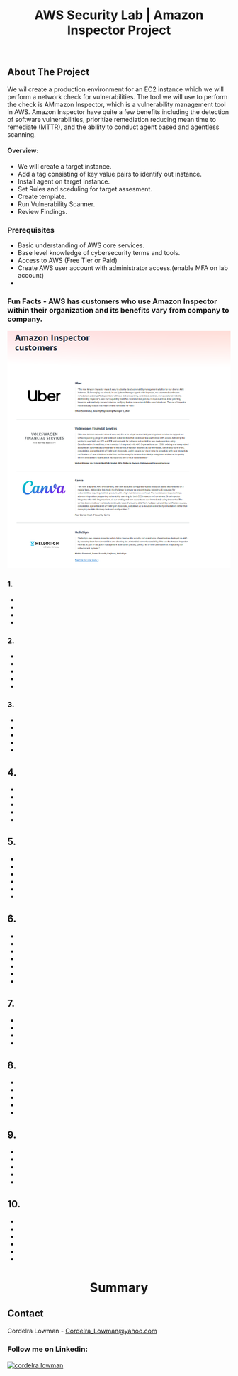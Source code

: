 # <h1 align="center">AWS Security Lab | Amazon Inspector Project</h3>

![]()





<!-- PROJECT Details-->
## About The Project

We wil create a production environment for an EC2 instance which we will perform a network check for vulnerabilities. The tool we will use to perform the check is AMmazon Inspector, which is a vulnerability management tool in AWS.
Amazon Inspector have quite a few benefits including the detection of software vulnerabilities, prioritize remediation reducing mean time to remediate (MTTR), and the ability to conduct agent based and agentless scanning. 


#### Overview:
* We will create a target instance.
* Add a tag consisting of key value pairs to identify out instance.
* Install agent on target instance.
* Set Rules and sceduling for target assesment.
* Create template.
* Run Vulnerability Scanner.
* Review Findings. 



 ### Prerequisites


* Basic understanding of AWS core services.
* Base level knowledge of cybersecurity terms and tools. 
* Access to AWS (Free Tier or Paid)
* Create AWS user account with administrator access.(enable MFA on lab account)
* 

### Fun Facts - AWS has customers who use Amazon Inspector within their organization and its benefits vary from company to company. 

![](https://github.com/CTheTechGuru/AWS-Amazon-Inspector-Security-Project/blob/main/images/Amazon%20Inspector%20Clients.PNG)


### 1. 

*
*
*
*










### 2. 

*
*
*
*
*

  

  

### 3.

*
*
*
*
*



## 4.

*
*
*
*
*


 
## 5.

*
*
*
*
*
*




## 6.  

*
*
*
*
*
*
*


## 7. 
 
*
*
*
*


## 8. 

*
*
*
*
*


  
 
## 9. 

*
*
*
*
*




 
## 10.

*
*
*
*
*
*


<h1 align="center">Summary</h3>







<!-- CONTACT -->
## Contact

Cordelra Lowman - Cordelra_Lowman@yahoo.com

<h3 align="left">Follow me on Linkedin:</h3>
<p align="left">
<a href="https://linkedin.com/in/cordelra lowman" target="blank"><img align="center" src="https://raw.githubusercontent.com/rahuldkjain/github-profile-readme-generator/master/src/images/icons/Social/linked-in-alt.svg" alt="cordelra lowman" height="30" width="40" /></a>
</p>






